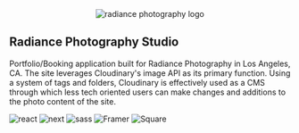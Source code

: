 <div style="display:flex; justify-content:center; align-items:center">
  <img src="https://res.cloudinary.com/jameswalker-work/image/upload/v1658148438/Portfolio/logo__fl_tyobtt.png" alt='radiance photography logo'>
</div>

## Radiance Photography Studio

Portfolio/Booking application built for Radiance Photography in Los Angeles, CA. The site leverages Cloudinary's image API as its primary function. Using a system of tags and folders, Cloudinary is effectively used as a CMS through which less tech oriented users can make changes and additions to the photo content of the site.


![react](https://img.shields.io/badge/React-20232A?style=for-the-badge&logo=react&logoColor=61DAFB)
![next](https://img.shields.io/badge/Next-000000?style=for-the-badge&logo=nextdotjs&logoColor=FFFFFF)
![sass](https://img.shields.io/badge/SASS-CC6699?style=for-the-badge&logo=sass&logoColor=white)
![Framer](https://img.shields.io/badge/Framer-434343?style=for-the-badge&logo=framer&logoColor=white)
![Square](https://img.shields.io/badge/Square-2E5B90?style=for-the-badge&logo=square&logoColor=white)
